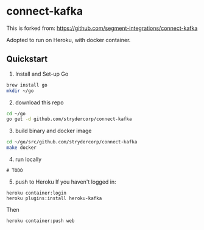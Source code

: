 # connect-kafka

This is forked from: https://github.com/segment-integrations/connect-kafka

Adopted to run on Heroku, with docker container.

## Quickstart

1. Install and Set-up Go
```bash
brew install go
mkdir ~/go
```

2. download this repo
```bash
cd ~/go
go get -d github.com/strydercorp/connect-kafka 
```

3. build binary and docker image
```bash
cd ~/go/src/github.com/strydercorp/connect-kafka
make docker
```

4. run locally
```
# TODO
```

5. push to Heroku
If you haven't logged in:
```
heroku container:login
heroku plugins:install heroku-kafka
```
Then
```
heroku container:push web
```
